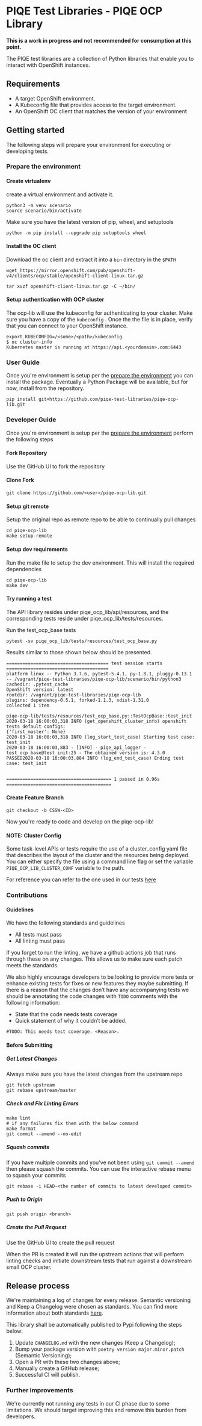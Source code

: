 # PIQE Test Libraries - PIQE OCP Library

**This is a work in progress and not recommended for consumption at this point.**

The PIQE test libraries are a collection of Python libraries that enable you to interact with OpenShift instances.


## Requirements

* A target OpenShift environment.
* A Kubeconfig file that provides access to the target environment.
* An OpenShift OC client that matches the version of your environment

## Getting started
The following steps will prepare your environment for executing or developing tests.


### Prepare the environment

#### Create virtualenv 

create a virtual environment and activate it.

    python3 -m venv scenario
    source scenario/bin/activate
        
Make sure you have the latest version of pip, wheel, and setuptools

```shell script
python -m pip install --upgrade pip setuptools wheel
```

#### Install the OC client

Download the oc client and extract it into a `bin` directory in the `$PATH`
```shell script
wget https://mirror.openshift.com/pub/openshift-v4/clients/ocp/stable/openshift-client-linux.tar.gz

tar xvzf openshift-client-linux.tar.gz -C ~/bin/
```

#### Setup authentication with OCP cluster

The ocp-lib will use the kubeconfig for authenticating to your cluster. Make sure you have a copy of the `kubeconfig` 
. Once the the file is in place, verify that you can connect to your OpenShift instance.

```shell script
export KUBECONFIG=/<some>/<path>/kubeconfig
$ oc cluster-info
Kubernetes master is running at https://api.<yourdomain>.com:6443
```

### User Guide

Once you're environment is setup per the [prepare the environment](#prepare-the-environment) 
you can install the package. Eventually a Python Package will be available, but for now, install from the repository.

```shell script
pip install git+https://github.com/piqe-test-libraries/piqe-ocp-lib.git
```


### Developer Guide
Once you're environment is setup per the [prepare the environment](#prepare-the-environment) perform the 
following steps


#### Fork Repository

Use the GitHub UI to fork the repository

#### Clone Fork

```shell script
git clone https://github.com/<user>/piqe-ocp-lib.git
```

#### Setup git remote
Setup the original repo as remote repo to be able to continually pull changes

```shell script
cd piqe-ocp-lib
make setup-remote
``` 

#### Setup dev requirements

Run the make file to setup the dev environment. This will install the required dependencies

```shell script
cd piqe-ocp-lib
make dev
```

#### Try running a test

The API library resides under piqe_ocp_lib/api/resources, and the corresponding tests reside under piqe_ocp_lib/tests/resources.

Run the test_ocp_base tests

    pytest -sv piqe_ocp_lib/tests/resources/test_ocp_base.py

Results similar to those shown below should be presented.

    ====================================== test session starts ======================================
    platform linux -- Python 3.7.6, pytest-5.4.1, py-1.8.1, pluggy-0.13.1 -- /vagrant/piqe-test-libraries/piqe-ocp-lib/scenario/bin/python3
    cachedir: .pytest_cache
    OpenShift version: latest
    rootdir: /vagrant/piqe-test-libraries/piqe-ocp-lib
    plugins: dependency-0.5.1, forked-1.1.3, xdist-1.31.0
    collected 1 item

    piqe-ocp-lib/tests/resources/test_ocp_base.py::TestOcpBase::test_init 2020-03-18 16:00:03,318 INFO (get_openshift_cluster_info) openshift tests default configs:
    {'first_master': None}
    2020-03-18 16:00:03,318 INFO (log_start_test_case) Starting test case: test_init
    2020-03-18 16:00:03,883 - [INFO] - piqe_api_logger - test_ocp_base@test_init:25 - The obtained version is: 4.3.0
    PASSED2020-03-18 16:00:03,884 INFO (log_end_test_case) Ending test case: test_init


    ======================================= 1 passed in 0.96s =======================================

#### Create Feature Branch
```shell script
git checkout -b CSSW-<ID>
```

Now you're ready to code and develop on the piqe-ocp-lib!

#### NOTE: Cluster Config

Some task-level APIs or tests require the use of a cluster_config yaml file that describes 
the layout of the cluster and the resources being deployed. You can either specify the file using a command
line flag or set the variable `PIQE_OCP_LIB_CLUSTER_CONF` variable to the path. 

For reference you can refer to the one used in our tests [here](piqe_ocp_lib/tests/config/smoke_ocp_config.yaml)

### Contributions

#### Guidelines
We have the following standards and guidelines

 * All tests must pass
 * All linting must pass

If you forget to run the linting, we have a github actions job that runs through these on any changes. 
This allows us to make sure each patch meets the standards.

We also highly encourage developers to be looking to provide more tests or enhance existing tests for fixes 
or new features they maybe submitting. If there is a reason that the changes don’t have any accompanying tests 
we should be annotating the code changes with `TODO` comments with the following information:

 * State that the code needs tests coverage
 * Quick statement of why it couldn’t be added.
```
#TODO: This needs test coverage. <Reason>.
```
#### Before Submitting

##### Get Latest Changes
Always make sure you have the latest changes from the upstream repo

```shell script
git fetch upstream
git rebase upstream/master
```

##### Check and Fix Linting Errors

```shell script
make lint
# if any failures fix them with the below command
make format
git commit --amend --no-edit
```

##### Squash commits

If you have multiple commits and you've not been using `git commit --amend` then please squash the commits. 
You can use the interactive rebase menu to squash your commits

```shell script
git rebase -i HEAD~<the number of commits to latest developed commit>
```

##### Push to Origin
```shell script
git push origin <branch>
```

##### Create the Pull Request

Use the GitHub UI to create the pull request

When the PR is created it will run the upstream actions that will perform linting checks and initiate downstream tests
that run against a downstream small OCP cluster. 

## Release process

We're maintaining a log of changes for every release. Semantic versioning and Keep a Changelog were chosen as standards. You can find more information about both standards [here](CHANGELOG.md).

This library shall be automatically published to Pypi following the steps below:
1. Update `CHANGELOG.md` with the new changes (Keep a Changelog);
2. Bump your package version with `poetry version major.minor.patch` (Semantic Versioning);
3. Open a PR with these two changes above;
4. Manually create a GitHub release;
5. Successful CI will publish.

### Further improvements

We're currently not running any tests in our CI phase due to some limitations. We should target improving this and remove this burden from developers.
